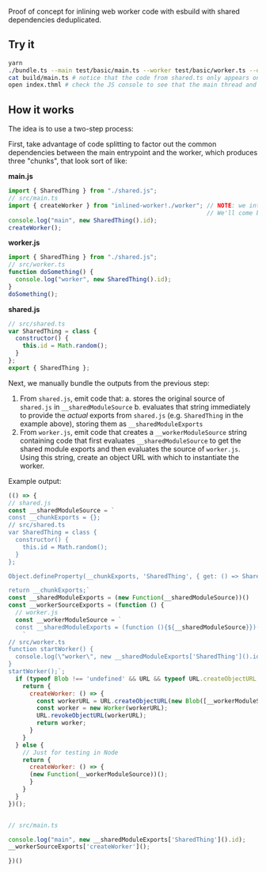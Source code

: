 
Proof of concept for inlining web worker code with esbuild with shared dependencies deduplicated.

## Try it

```sh
yarn
./bundle.ts --main test/basic/main.ts --worker test/basic/worker.ts --outdir build
cat build/main.ts # notice that the code from shared.ts only appears once
open index.thml # check the JS console to see that the main thread and worker code executed successfully.
```


## How it works

The idea is to use a two-step process:

First, take advantage of code splitting to factor out the common dependencies between the main entrypoint and the worker,
which produces three "chunks", that look sort of like:

**main.js**
```js
import { SharedThing } from "./shared.js";
// src/main.ts
import { createWorker } from "inlined-worker!./worker"; // NOTE: we intentionally skipped this import in the first step.
                                                        // We'll come back to it in the next step.
console.log("main", new SharedThing().id);
createWorker();
```

**worker.js**
```js
import { SharedThing } from "./shared.js";
// src/worker.ts
function doSomething() {
  console.log("worker", new SharedThing().id);
}
doSomething();
```

**shared.js**
```js
// src/shared.ts
var SharedThing = class {
  constructor() {
    this.id = Math.random();
  }
};
export { SharedThing };
```

Next, we manually bundle the outputs from the previous step:
1. From `shared.js`, emit code that:
    a. stores the original source of `shared.js` in `__sharedModuleSource`
    b. evaluates that string immediately to provide the _actual_ exports from `shared.js` (e.g. `SharedThing` in the example above), storing them as `__sharedModuleExports`
2. From `worker.js`, emit code that creates a `__workerModuleSource` string containing code that first evaluates `__sharedModuleSource` to get the shared module exports and then evaluates the source of `worker.js`. Using this string, create an object URL with which to instantiate the worker.

Example output:

```js
(() => {
// shared.js
const __sharedModuleSource = `
const __chunkExports = {};
// src/shared.ts
var SharedThing = class {
  constructor() {
    this.id = Math.random();
  }
};

Object.defineProperty(__chunkExports, 'SharedThing', { get: () => SharedThing });

return __chunkExports;`
const __sharedModuleExports = (new Function(__sharedModuleSource))()
const __workerSourceExports = (function () {
  // worker.js
  const __workerModuleSource = `
  const __sharedModuleExports = (function (){${__sharedModuleSource}})();` +
    `
// src/worker.ts
function startWorker() {
  console.log(\"worker\", new __sharedModuleExports['SharedThing']().id);
}
startWorker();`;
  if (typeof Blob !== 'undefined' && URL && typeof URL.createObjectURL === 'function') {
    return {
      createWorker: () => {
        const workerURL = URL.createObjectURL(new Blob([__workerModuleSource], { type: 'application/javascript' }))
        const worker = new Worker(workerURL);
        URL.revokeObjectURL(workerURL);
        return worker;
      }
    }
  } else {
    // Just for testing in Node
    return {
      createWorker: () => {
      (new Function(__workerModuleSource))();
      }
    }
  }
})();


// src/main.ts

console.log("main", new __sharedModuleExports['SharedThing']().id);
__workerSourceExports['createWorker']();

})()
```